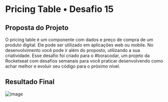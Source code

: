 # Pricing Table • Desafio 15
## Proposta do Projeto
O pricing table é um componente com dados e preço de compra de um produto digital. Ele pode ser utilizado em aplicações web ou mobile. No desenvolvimento você pode ir além do proposto, utilizando a sua criatividade. Esse desafio foi criado para o #boracodar, um projeto da Rocketseat com desafios semanais para você praticar desenvolvendo como achar melhor e evoluir seu código para o próximo nível.
## Resultado Final
![image](https://github.com/gabsnevess/Pricing-Table/assets/64024200/72dda204-82a7-49cd-9e27-265c167e735d)
